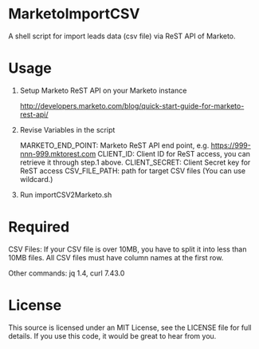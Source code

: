 # MarketoImportCSV
A shell script for import leads data (csv file) via ReST API of Marketo.

# Usage
1. Setup Marketo ReST API on your Marketo instance

   http://developers.marketo.com/blog/quick-start-guide-for-marketo-rest-api/

2. Revise Variables in the script

   MARKETO_END_POINT: Marketo ReST API end point, e.g. https://999-nnn-999.mktorest.com
   CLIENT_ID: Client ID for ReST access, you can retrieve it through step.1 above.
   CLIENT_SECRET: Client Secret key for ReST access
   CSV_FILE_PATH: path for target CSV files (You can use wildcard.)

3. Run importCSV2Marketo.sh


# Required

  CSV Files: 
      If your CSV file is over 10MB, you have to split it into less than 10MB files. All CSV files must have column names at the first row.

  Other commands: jq 1.4, curl 7.43.0

# License
This source is licensed under an MIT License, see the LICENSE file for full details. If you use this code, it would be great to hear from you.

